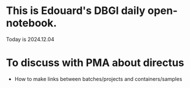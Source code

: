 # This is Edouard's DBGI daily open-notebook.

Today is 2024.12.04

# To discuss with PMA about directus
- How to make links between batches/projects and containers/samples
